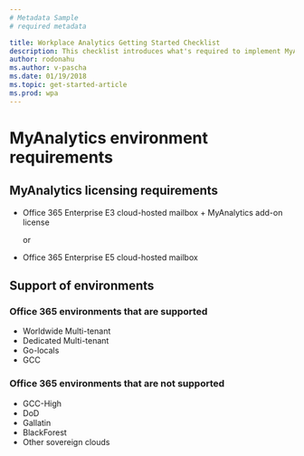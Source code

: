 ```yaml
---
# Metadata Sample
# required metadata

title: Workplace Analytics Getting Started Checklist
description: This checklist introduces what's required to implement MyAnalytics in your organization
author: rodonahu
ms.author: v-pascha
ms.date: 01/19/2018
ms.topic: get-started-article
ms.prod: wpa
---
```


# MyAnalytics environment requirements

## MyAnalytics licensing requirements

* Office 365 Enterprise E3 cloud-hosted mailbox + MyAnalytics add-on license
    
    or

* Office 365 Enterprise E5 cloud-hosted mailbox

## Support of environments 
 
### Office 365 environments that are supported
* Worldwide Multi-tenant
* Dedicated Multi-tenant
* Go-locals
* GCC
 
### Office 365 environments that are not supported
* GCC-High
* DoD
* Gallatin
* BlackForest
* Other sovereign clouds

